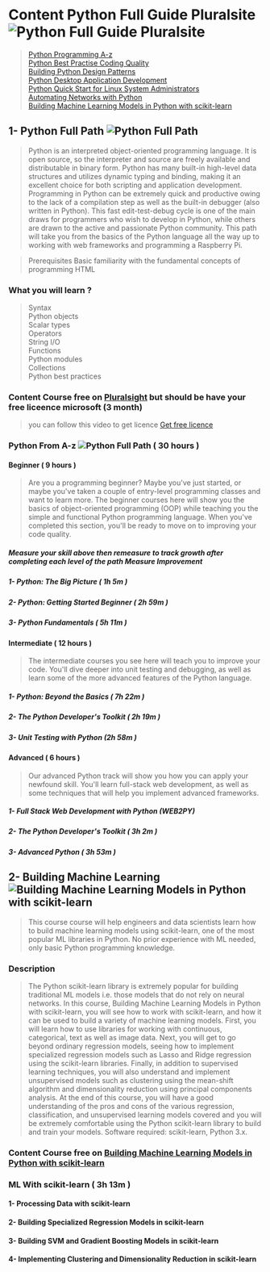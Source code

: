 # Content Python Full Guide Pluralsite ![Python Full Guide Pluralsite](https://img.shields.io/badge/-Python%20Full%20Guide%20Pluralsite-violet.svg)

> [Python Programming A-z](https://app.pluralsight.com/paths/skills/python) <br>
> [Python Best Practise Coding Quality](https://app.pluralsight.com/library/courses/python-best-practices-code-quality) <br>
> [Building Python Design Patterns](https://app.pluralsight.com/library/courses/python-design-patterns-building-more) <br>
> [Python Desktop Application Development](https://app.pluralsight.com/library/courses/python-desktop-application-development/table-of-contents) <br>
> [Python Quick Start for Linux System Administrators](https://app.pluralsight.com/library/courses/python-linux-system-administrators) <br>
> [Automating Networks with Python](https://app.pluralsight.com/library/courses/automating-networks-python/table-of-contents) <br>
> [Building Machine Learning Models in Python with scikit-learn](https://app.pluralsight.com/library/courses/python-scikit-learn-building-machine-learning-models/table-of-contents) <br>

## 1- Python Full Path ![Python Full Path](https://img.shields.io/badge/-Python%20Full%20Path-orange.svg)

>Python is an interpreted object-oriented programming language. It is open source, so the interpreter and source are freely available and distributable in binary form. Python has many built-in high-level data structures and utilizes dynamic typing and binding, making it an excellent choice for both scripting and application development. Programming in Python can be extremely quick and productive owing to the lack of a compilation step as well as the built-in debugger (also written in Python). This fast edit-test-debug cycle is one of the main draws for programmers who wish to develop in Python, while others are drawn to the active and passionate Python community. This path will take you from the basics of the Python language all the way up to working with web frameworks and programming a Raspberry Pi.

>Prerequisites
Basic familiarity with the fundamental concepts of programming HTML
### What you will learn ?

> Syntax <br>
Python objects <br>
Scalar types <br>
Operators <br>
String I/O <br>
Functions <br>
Python modules <br>
Collections <br>
Python best practices <br>

### Content Course free on [Pluralsight](https://app.pluralsight.com/paths/skills/python) but should be have your free liceence microsoft (3 month)
> you can follow this video to get licence [Get free licence](https://www.youtube.com/watch?v=1AM6Tpbf0dI)

### Python From A-z ![Python Full Path](https://img.shields.io/badge/-Python-blue.svg) ( 30 hours )

#### Beginner ( 9 hours ) <br>
> Are you a programming beginner? Maybe you've just started, or maybe you've taken a couple of entry-level programming classes and want to learn more. The beginner courses here will show you the basics of object-oriented programming (OOP) while teaching you the simple and functional Python programming language. When you've completed this section, you'll be ready to move on to improving your code quality.
##### Measure your skill above then remeasure to track growth after completing each level of the path Measure Improvement

##### 1- Python: The Big Picture ( 1h 5m )
##### 2- Python: Getting Started Beginner ( 2h 59m )
##### 3- Python Fundamentals ( 5h 11m )

#### Intermediate ( 12 hours ) <br>
> The intermediate courses you see here will teach you to improve your code. You'll dive deeper into unit testing and debugging, as well as learn some of the more advanced features of the Python language.

##### 1- Python: Beyond the Basics ( 7h 22m )
##### 2- The Python Developer's Toolkit ( 2h 19m )
##### 3- Unit Testing with Python (2h 58m )

#### Advanced ( 6 hours ) <br>
> Our advanced Python track will show you how you can apply your newfound skill. You'll learn full-stack web development, as well as some techniques that will help you implement advanced frameworks.

##### 1- Full Stack Web Development with Python (WEB2PY) 
##### 2- The Python Developer's Toolkit ( 3h 2m )
##### 3- Advanced Python ( 3h 53m )

## 2- Building Machine Learning ![Building Machine Learning Models in Python with scikit-learn](https://img.shields.io/badge/-Building%20Machine%20Learning%20Models%20in%20Python%20with%20scikit%20learn-orange.svg)

>This course course will help engineers and data scientists learn how to build machine learning models using scikit-learn, one of the most popular ML libraries in Python. No prior experience with ML needed, only basic Python programming knowledge.

### Description
> The Python scikit-learn library is extremely popular for building traditional ML models i.e. those models that do not rely on neural networks. In this course, Building Machine Learning Models in Python with scikit-learn, you will see how to work with scikit-learn, and how it can be used to build a variety of machine learning models. First, you will learn how to use libraries for working with continuous, categorical, text as well as image data. Next, you will get to go beyond ordinary regression models, seeing how to implement specialized regression models such as Lasso and Ridge regression using the scikit-learn libraries. Finally, in addition to supervised learning techniques, you will also understand and implement unsupervised models such as clustering using the mean-shift algorithm and dimensionality reduction using principal components analysis. At the end of this course, you will have a good understanding of the pros and cons of the various regression, classification, and unsupervised learning models covered and you will be extremely comfortable using the Python scikit-learn library to build and train your models. Software required: scikit-learn, Python 3.x.

### Content Course free on [Building Machine Learning Models in Python with scikit-learn](https://app.pluralsight.com/library/courses/python-scikit-learn-building-machine-learning-models/table-of-contents)
### ML With scikit-learn  ( 3h 13m ) 

#### 1- Processing Data with scikit-learn
#### 2- Building Specialized Regression Models in scikit-learn
#### 3- Building SVM and Gradient Boosting Models in scikit-learn
#### 4- Implementing Clustering and Dimensionality Reduction in scikit-learn

